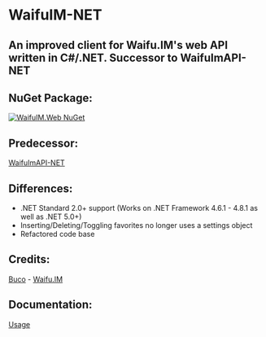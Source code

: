 # WaifuIM-NET
## An improved client for Waifu.IM's web API written in C#/.NET. Successor to WaifuImAPI-NET

## NuGet Package:
[![WaifuIM.Web NuGet](https://img.shields.io/nuget/vpre/WaifuIM.Web?label=WaifuIM.Web&style=for-the-badge)](https://www.nuget.org/packages/WaifuIM.Web/)

## Predecessor:
[WaifuImAPI-NET](https://github.com/SoNearSonar/WaifuImAPI-NET)

## Differences:
- .NET Standard 2.0+ support (Works on .NET Framework 4.6.1 - 4.8.1 as well as .NET 5.0+)
- Inserting/Deleting/Toggling favorites no longer uses a settings object
- Refactored code base

## Credits:
[Buco](https://github.com/Buco7854) - [Waifu.IM](https://www.waifu.im)

## Documentation:
[Usage](https://github.com/SoNearSonar/WaifuIM-NET/blob/main/Documentation/Usage.md)
